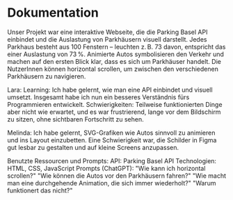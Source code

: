 # Dokumentation

Unser Projekt war eine interaktive Webseite, die die Parking Basel API einbindet und die Auslastung von Parkhäusern visuell darstellt. Jedes Parkhaus besteht aus 100 Fenstern – leuchten z. B. 73 davon, entspricht das einer Auslastung von 73 %. Animierte Autos symbolisieren den Verkehr und machen auf den ersten Blick klar, dass es sich um Parkhäuser handelt. Die NutzerInnen können horizontal scrollen, um zwischen den verschiedenen Parkhäusern zu navigieren.

Lara:
Learning: Ich habe gelernt, wie man eine API einbindet und visuell umsetzt. Insgesamt habe ich nun ein besseres Verständnis fürs Programmieren entwickelt.
Schwierigkeiten: Teilweise funktionierten Dinge aber nicht wie erwartet, und es war frustrierend, lange vor dem Bildschirm zu sitzen, ohne sichtbaren Fortschritt zu sehen.

Melinda:
Ich habe gelernt, SVG-Grafiken wie Autos sinnvoll zu animieren und ins Layout einzubetten. Eine Schwierigkeit war, die Schilder in Figma gut lesbar zu gestalten und auf kleine Screens anzupassen.

Benutzte Ressourcen und Prompts:
API: Parking Basel API
Technologien: HTML, CSS, JavaScript
Prompts (ChatGPT):
"Wie kann ich horizontal scrollen?"
"Wie können die Autos vor den Parkhäusern fahren?"
"Wie macht man eine durchgehende Animation, die sich immer wiederholt?"
"Warum funktionert das nicht?"

